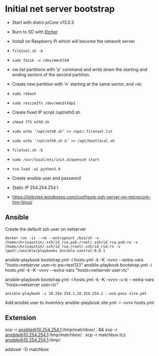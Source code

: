 # Initial net server bootstrap

- Start with distro piCore v13.0.3
- Burn to SD with [Etcher](etcher.io)
- Install on Raspberry Pi which will become the network server
- `filetool.sh -b`
- `sudo fdisk -u /dev/mmcblk0`
- ow list partitions with 'p' command and write down the starting and ending sectors of the second partition.
- Create new partition with 'n' starting at the same sector, end `+4G`
- `sudo reboot`
- `sudo resize2fs /dev/mmcblk0p2`
- Create fixed IP script /opt/eth0.sh
- `chmod 775 eth0.sh`
- `sudo echo ‘/opt/eth0.sh’ >> /opt/.filetool.lst`
- `sudo echo ‘/opt/eth0.sh &’ >> /opt/bootlocal.sh`
- `filetool.sh -b`
- `sudo /usr/local/etc/init.d/openssh start`
- `tce-load -wi python3.9`

- Create ansible user and password
- Static IP 254.254.254.1

- https://iotbytes.wordpress.com/configure-ssh-server-on-microcore-tiny-linux/

## Ansible

Create the default ssh user on netserver

```
docker run -it --rm --entrypoint /bin/sh -v /home/chrisaustin/.ssh/id_rsa.pub:/root/.ssh/id_rsa.pub:ro -v /home/chrisaustin/.ssh/id_rsa:/root/.ssh/id_rsa:ro -v (pwd):/ansible/playbooks ansible-control:0.0.1

```

ansible-playbook bootstrap.yml -i hosts.yml -k -K -vvvv --extra-vars "hosts=netserver user=tc pw=test123"
ansible-playbook bootstrap.yml -i hosts.yml -k -K -vvvv --extra-vars "hosts=netserver user=tc"

ansible-playbook bootstrap.yml -i hosts.yml -k -K -vvvv -u tc --extra-vars "hosts=netserver user=tc"

`ansible-playbook -i 10.254.254.1,10.254.254.1 --ask-pass site.yml`

Add ansible user to inventory
ansible-playbook site.yml -i -vvvv hosts.yml

## Extension

scp -r ansible@10.254.254.1:/tmp/matchbox/ . && scp -r ansible@10.254.254.1:/tmp/matchbox/ .
scp -r matchbox.tcz ansible@10.254.254.1:/tmp/

adduser -D matchbox
